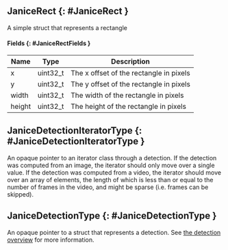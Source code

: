## JaniceRect {: #JaniceRect }

A simple struct that represents a rectangle

#### Fields {: #JaniceRectFields }

Name   | Type     | Description
------ | -------- | -----------
x      | uint32_t | The x offset of the rectangle in pixels
y      | uint32_t | The y offset of the rectangle in pixels
width  | uint32_t | The width of the rectangle in pixels
height | uint32_t | The height of the rectangle in pixels

## JaniceDetectionIteratorType {: #JaniceDetectionIteratorType }

An opaque pointer to an iterator class through a detection. If the detection
was computed from an image, the iterator should only move over a single value.
If the detection was computed from a video, the iterator should move over an
array of elements, the length of which is less than or equal to the number of
frames in the video, and might be sparse (i.e. frames can be skipped).

## JaniceDetectionType {: #JaniceDetectionType }

An opaque pointer to a struct that represents a detection. See
[the detection overview](overview.md) for more information.
